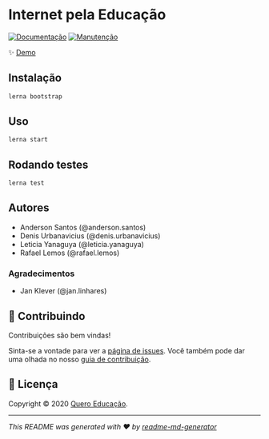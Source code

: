 # Internet pela Educação

[![Documentação](https://img.shields.io/badge/Documentado-sim-brightgreen.svg)](https://github.com/rafifos/manifest#readme)
[![Manutenção](https://img.shields.io/badge/Mantido-sim-green.svg)](https://github.com/rafifos/manifest/graphs/commit-activity)

✨ [Demo](localhost)

## Instalação

```sh
lerna bootstrap
```

## Uso

```sh
lerna start
```

## Rodando testes

```sh
lerna test
```

## Autores

- Anderson Santos (@anderson.santos)
- Denis Urbanavicius (@denis.urbanavicius)
- Leticia Yanaguya (@leticia.yanaguya)
- Rafael Lemos (@rafael.lemos)

### Agradecimentos

- Jan Klever (@jan.linhares)

## 🤝 Contribuindo

Contribuições são bem vindas!

Sinta-se a vontade para ver a [página de issues](https://github.com/rafifos/manifest/issues). Você também pode dar uma olhada no nosso [guia de contribuição](https://github.com/rafifos/manifest/blob/master/CONTRIBUTING.md).

## 📝 Licença

Copyright © 2020 [Quero Educação](https://github.com/quero-edu).

-----

_This README was generated with ❤️ by [readme-md-generator](https://github.com/kefranabg/readme-md-generator)_
